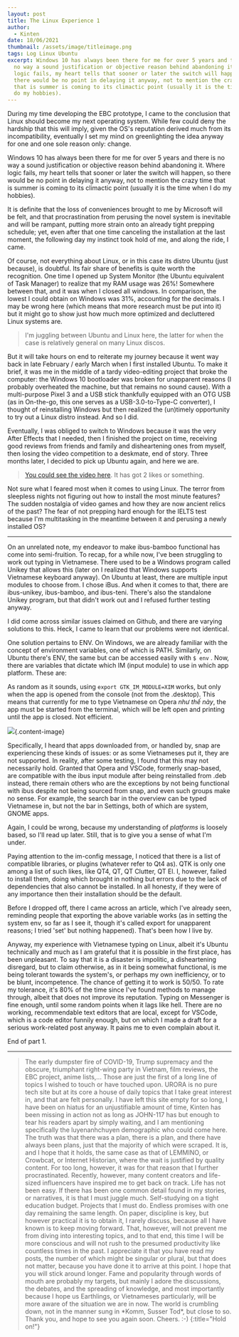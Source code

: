 ```yaml
---
layout: post
title: The Linux Experience 1
author:
  - Kinten
date: 18/06/2021
thumbnail: /assets/image/titleimage.png
tags: Log Linux Ubuntu
excerpt: Windows 10 has always been there for me for over 5 years and there is
  no way a sound justification or objective reason behind abandoning it. Where
  logic fails, my heart tells that sooner or later the switch will happen, so
  there would be no point in delaying it anyway, not to mention the crazy time
  that is summer is coming to its climactic point (usually it is the time when I
  do my hobbies).
---
```

During my time developing the EBC prototype, I came to the conclusion that Linux should become my next operating system. While few could deny the hardship that this will imply, given the OS's reputation derived much from its incompatibility, eventually I set my mind on greenlighting the idea anyway for one and one sole reason only: change.

Windows 10 has always been there for me for over 5 years and there is no way a sound justification or objective reason behind abandoning it. Where logic fails, my heart tells that sooner or later the switch will happen, so there would be no point in delaying it anyway, not to mention the crazy time that is summer is coming to its climactic point (usually it is the time when I do my hobbies). 

It is definite that the loss of conveniences brought to me by Microsoft will be felt, and that procrastination from perusing the novel system is inevitable and will be rampant, putting more strain onto an already tight prepping schedule; yet, even after that one time canceling the installation at the last moment, the following day my instinct took hold of me, and along the ride, I came. 

Of course, not everything about Linux, or in this case its distro Ubuntu (just because), is doubtful. Its fair share of benefits is quite worth the recognition. One time I opened up System Monitor (the Ubuntu equivalent of Task Manager) to realize that my RAM usage was 26%! Somewhere between that, and it was when I closed all windows. In comparison, the lowest I could obtain on Windows was 31%, accounting for the decimals. I may be wrong here (which means that more research must be put into it) but it might go to show just how much more optimized and decluttered Linux systems are. 

> I'm juggling between Ubuntu and Linux here, the latter for when the case is relatively general on many Linux discos. 

But it will take hours on end to reiterate my journey because it went way back in late February / early March when I first installed Ubuntu. To make it brief, it was me in the middle of a tardy video-editing project that broke the computer: the Windows 10 bootloader was broken for unapparent reasons (I probably overheated the machine, but that remains no sound cause). With a multi-purpose Pixel 3 and a USB stick thankfully equipped with an OTG USB (as in On-the-go, this one serves as a USB-3.0-to-Type-C converter), I thought of reinstalling Windows but then realized the (un)timely opportunity to try out a Linux distro instead. And so I did. 

Eventually, I was obliged to switch to Windows because it was the very After Effects that I needed, then I finished the project on time, receiving good reviews from friends and family and disheartening ones from myself, then losing the video competition to a deskmate, end of story. Three months later, I decided to pick up Ubuntu again, and here we are. 

> [You could see the video here](https://www.youtube.com/watch?v=f6zqM6swPSg&list=PLUagNmqMoHJqzu0EQi1RG2DB4vDFj_YC9&index=1). It has got 2 likes or something.

Not sure what I feared most when it comes to using Linux. The terror from sleepless nights not figuring out how to install the most minute features? The sudden nostalgia of video games and how they are now ancient relics of the past? The fear of not prepping hard enough for the IELTS test because I'm multitasking in the meantime between it and perusing a newly installed OS?

- - -

On an unrelated note, my endeavor to make ibus-bamboo functional has come into semi-fruition. To recap, for a while now, I've been struggling to work out typing in Vietnamese. There used to be a Windows program called Unikey that allows this (later on I realized that Windows supports Vietnamese keyboard anyway). On Ubuntu at least, there are multiple input modules to choose from. I chose iBus. And when it comes to that, there are ibus-unikey, ibus-bamboo, and ibus-teni. There's also the standalone Unikey program, but that didn't work out and I refused further testing anyway. 

I did come across similar issues claimed on Github, and there are varying solutions to this. Heck, I came to learn that our problems were not identical.

One solution pertains to ENV. On Windows, we are already familiar with the concept of environment variables, one of which is PATH. Similarly, on Ubuntu there's ENV, the same but can be accessed easily with `$ env` . Now, there are variables that dictate which IM (input module) to use in which app platform. These are: 

As random as it sounds, using `export GTK_IM_MODULE=XIM` works, but only when the app is opened from the console (not from the .desktop). This means that currently for me to type Vietnamese on Opera *như thế này*, the app must be started from the terminal, which will be left open and printing until the app is closed. Not efficient.  

![](/assets/image/gotiengviet.gif){.content-image}

Specifically, I heard that apps downloaded from, or handled by, snap are experiencing these kinds of issues: or as some Vietnameses put it, they are not supported. In reality, after some testing, I found that this may not necessarily hold. Granted that Opera and VSCode, formerly snap-based, are compatible with the ibus input module after being reinstalled from .deb instead, there remain others who are the exceptions by not being functional with ibus despite not being sourced from snap, and even such groups make no sense. For example, the search bar in the overview can be typed Vietnamese in, but not the bar in Settings, both of which are system, GNOME apps. 

Again, I could be wrong, because my understanding of *platforms* is loosely based, so I'll read up later. Still, that is to give you a sense of what I'm under. 

Paying attention to the im-config message, I noticed that there is a list of compatible libraries, or plugins (whatever refer to Qt4 as). QTK is only one among a list of such likes, like QT4, QT, QT Clutter, QT El. I, however, failed to install them, doing which brought in nothing but errors due to the lack of dependencies that also cannot be installed. In all honesty, if they were of any importance then their installation should be the default. 

Before I dropped off, there I came across an article, which I've already seen, reminding people that exporting the above variable works (as in setting the system env, so far as I see it, though it's called export for unapparent reasons; I tried 'set' but nothing happened). That's been how I live by.

Anyway, my experience with Vietnamese typing on Linux, albeit it's Ubuntu technically and much as I am grateful that it is possible in the first place, has been unpleasant. To say that it is a disaster is impolitic, a disheartening disregard, but to claim otherwise, as in it being somewhat functional, is me being tolerant towards the system's, or perhaps my own inefficiency, or to be blunt, incompetence. The chance of getting it to work is 50/50. To rate my tolerance, it's 80% of the time since I've found methods to manage through, albeit that does not improve its reputation. Typing on Messenger is fine enough, until some random points when it lags like hell. There are no working, recommendable text editors that are local, except for VSCode, which is a code editor funnily enough, but on which I made a draft for a serious work-related post anyway. It pains me to even complain about it.

End of part 1.

- - -

> The early dumpster fire of COVID-19, Trump supremacy and the obscure, triumphant right-wing party in Vietnam, film reviews, the EBC project, anime lists,... Those are just the first of a long line of topics I wished to touch or have touched upon. URORA is no pure tech site but at its core a house of daily topics that I take great interest in, and that are felt personally. I have left this site empty for so long, I have been on hiatus for an unjustifiable amount of time, Kinten has been missing in action not as long as JOHN-117 has but enough to tear his readers apart by simply waiting, and I am mentioning specifically the luyenanhchuyen demographic who could come here. The truth was that there was a plan, there is a plan, and there have always been plans, just that the majority of which were scraped. It is, and I hope that it holds, the same case as that of LEMMINO, or Crowbcat, or Internet Historian, where the wait is justified by quality content. For too long, however, it was for that reason that I further procrastinated. Recently, however, many content creators and life-sized influencers have inspired me to get back on track. Life has not been easy. If there has been one common detail found in my stories, or narratives, it is that I must juggle much. Self-studying on a tight education budget. Projects that I must do. Endless promises with one day remaining the same length. On paper, discipline is key, but however practical it is to obtain it, I rarely discuss, because all I have known is to keep moving forward. That, however, will not prevent me from diving into interesting topics, and to that end, this time I will be more conscious and will not rush to the presumed productivity like countless times in the past. I appreciate it that you have read my posts, the number of which might be singular or plural, but that does not matter, because you have done it to arrive at this point. I hope that you will stick around longer. Fame and popularity through words of mouth are probably my targets, but mainly I adore the discussions, the debates, and the spreading of knowledge, and most importantly because I hope us Earthlings, or Vietnameses particularly, will be more aware of the situation we are in now. The world is crumbling down, not in the manner sung in \*Komm, Susser Tod\*, but close to so. Thank you, and hope to see you again soon. Cheers. :-)
{:title="Hold on!"}